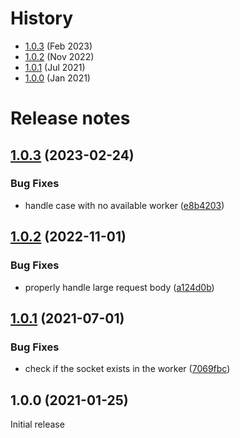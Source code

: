 # History

- [1.0.3](#103-2023-02-24) (Feb 2023)
- [1.0.2](#102-2022-11-01) (Nov 2022)
- [1.0.1](#101-2021-07-01) (Jul 2021)
- [1.0.0](#100-2021-01-25) (Jan 2021)

# Release notes

## [1.0.3](https://github.com/socketio/socket.io-sticky/compare/1.0.2...1.0.3) (2023-02-24)


### Bug Fixes

* handle case with no available worker ([e8b4203](https://github.com/socketio/socket.io-sticky/commit/e8b4203d18fc9601e05af3457baba49fafdb15f0))



## [1.0.2](https://github.com/socketio/socket.io-sticky/compare/1.0.1...1.0.2) (2022-11-01)


### Bug Fixes

* properly handle large request body ([a124d0b](https://github.com/socketio/socket.io-sticky/commit/a124d0beb5c1b78be5b75f10153859a9e4672862))



## [1.0.1](https://github.com/socketio/socket.io-sticky/compare/1.0.0...1.0.1) (2021-07-01)


### Bug Fixes

* check if the socket exists in the worker ([7069fbc](https://github.com/socketio/socket.io-sticky/commit/7069fbc5bfbc845556f4a5cb8fd8240a1ef24b0e))


## 1.0.0 (2021-01-25)

Initial release

